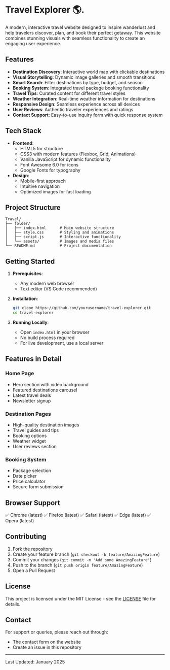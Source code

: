 # Travel Explorer 🌎. 

A modern, interactive travel website designed to inspire wanderlust and help travelers discover, plan, and book their perfect getaway. This website combines stunning visuals with seamless functionality to create an engaging user experience.

## Features

- **Destination Discovery**: Interactive world map with clickable destinations
- **Visual Storytelling**: Dynamic image galleries and smooth transitions
- **Smart Search**: Filter destinations by type, budget, and season
- **Booking System**: Integrated travel package booking functionality
- **Travel Tips**: Curated content for different travel styles
- **Weather Integration**: Real-time weather information for destinations
- **Responsive Design**: Seamless experience across all devices
- **User Reviews**: Authentic traveler experiences and ratings
- **Contact Support**: Easy-to-use inquiry form with quick response system

## Tech Stack

- **Frontend**:
  - HTML5 for structure
  - CSS3 with modern features (Flexbox, Grid, Animations)
  - Vanilla JavaScript for dynamic functionality
  - Font Awesome 6.0 for icons
  - Google Fonts for typography
- **Design**:
  - Mobile-first approach
  - Intuitive navigation
  - Optimized images for fast loading

## Project Structure

```
Travel/
├── folder/
│   ├── index.html      # Main website structure
│   ├── style.css       # Styling and animations
│   ├── script.js       # Interactive functionality
│   └── assets/         # Images and media files
└── README.md           # Project documentation
```

## Getting Started

1. **Prerequisites**:
   - Any modern web browser
   - Text editor (VS Code recommended)

2. **Installation**:
   ```bash
   git clone https://github.com/yourusername/travel-explorer.git
   cd travel-explorer
   ```

3. **Running Locally**:
   - Open `index.html` in your browser
   - No build process required
   - For live development, use a local server

## Features in Detail

### Home Page
- Hero section with video background
- Featured destinations carousel
- Latest travel deals
- Newsletter signup

### Destination Pages
- High-quality destination images
- Travel guides and tips
- Booking options
- Weather widget
- User reviews section

### Booking System
- Package selection
- Date picker
- Price calculator
- Secure form submission

## Browser Support

✅ Chrome (latest)
✅ Firefox (latest)
✅ Safari (latest)
✅ Edge (latest)
✅ Opera (latest)

## Contributing

1. Fork the repository
2. Create your feature branch (`git checkout -b feature/AmazingFeature`)
3. Commit your changes (`git commit -m 'Add some AmazingFeature'`)
4. Push to the branch (`git push origin feature/AmazingFeature`)
5. Open a Pull Request

## License

This project is licensed under the MIT License - see the [LICENSE](LICENSE) file for details.

## Contact

For support or queries, please reach out through:
- The contact form on the website
- Create an issue in this repository

---
Last Updated: January 2025
